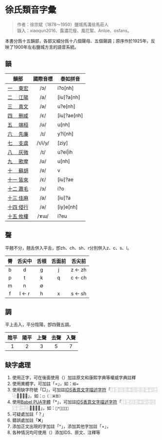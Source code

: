 # 徐氏類音字彙
> 作者：徐宗斌（1878～1950）鹽城馬溝徐馬莊人  
> 錄入：xiaoqun2016、露濃花瘦、風花絮、Anloe、osfans。

本書分爲十五韻部，各部又細分爲十八個聲母、五個聲調；原序作於1925年，反映了1900年左右鹽城方言的語音系統。

## 韻
| 韻部                            |國際音標| 泰如拼音      |
| -------------------------------|:-----:|-------------|
| [一 　東宏](https://osfans.github.io/xu/01) | /ɔ/   |  i?o[nh]    |
| [二 　江陽](https://osfans.github.io/xu/02) | /a/   |  [iu]?a[nh] |
| [三 　真文](https://osfans.github.io/xu/03) | /ə/   |  u?e[nh]    |
| [四 　删咸](https://osfans.github.io/xu/04) | /ɛ/   |  [iu]?ae[nh]|
| [五 　端桓](https://osfans.github.io/xu/05) | /ʊ/   |  u[nh]      |
| [六 　先廉](https://osfans.github.io/xu/06) | /ɪ/   |  y?i[nh]   |
| [七 　支虞](https://osfans.github.io/xu/07) |/ɿ/i/y/ |  [ziy]     |
| [八 　灰微](https://osfans.github.io/xu/08) | /ɪ/   |  u?ei\|ih   |
| [九 　歌摩](https://osfans.github.io/xu/09) | /ʊ/   |  u[nh]      |
| [十 　蘇胡](https://osfans.github.io/xu/10) | /ʋ/   |  v          |
| [十一 皆來](https://osfans.github.io/xu/11) | /ɛ/   |  [iu]?ae    |
| [十二 蕭毛](https://osfans.github.io/xu/12) | /ɔ/   |  i?o        |
| [十三 佳麻](https://osfans.github.io/xu/13) | /a/   |  [iu]?a     |
| [十四 侵行](https://osfans.github.io/xu/14) | /ə/   |  [iy]e[nh]  |
| [十五 攸樓](https://osfans.github.io/xu/15) | /ɤɯ/  |  i?eu       |

## 聲
平翹不分，翹舌併入平舌，卽zh、ch、sh、r分別併入z、c、s、l。

|脣|舌尖中|舌根|舌面前|舌尖前|
|:---:|:---:|:---:|:---:|:---:|
|b|d|g|j|z ← zh|
|p|t|k|q|c ← ch|
|m|n|∅|||
|f|l ← r|h|x|s ← sh|

## 調
平上去入，平分陰陽，卽四聲五調。

|陰平| 陽平| 上聲| 去聲| 入聲|
|:---:|:---:|:---:|:---:|:---:|
|1|2|3|5|7|

## 缺字處理
1. 使用正字，可在後面使用（）加註原文和康熙字典等權威字典註釋
1. 使用異體字，可加註「=」，如：`㛮=`
1. 使用缺字符號「□」，可加註[IDS表意文字描述字符](https://zh.wikipedia.org/wiki/表意文字描述字符)「⿰⿱⿲⿳⿴⿵⿶⿷⿸⿹⿺⿻⿼⿽⿾⿿」，如：`□（⿰米彭）`
1. 使用[Babel PUA字體](https://www.babelstone.co.uk/Fonts/PUA.html)「*」，可加註[IDS表意文字描述字符](https://zh.wikipedia.org/wiki/表意文字描述字符)「⿰⿱⿲⿳⿴⿵⿶⿷⿸⿹⿺⿻⿼⿽⿾⿿」，如：`*（⿸𡉁土`
1. 可疑處加註「？」
1. 錯誤處加註「❌」
1. 添加正文出現的字加註「^」，添加其他字加註「+」，
1. 各种情況均可使用（）添加IDS、原文、注釋等
